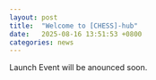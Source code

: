 ```yaml
---
layout: post
title:  "Welcome to [CHESS]-hub"
date:   2025-08-16 13:51:53 +0800
categories: news
---
```


Launch Event will be anounced soon.

